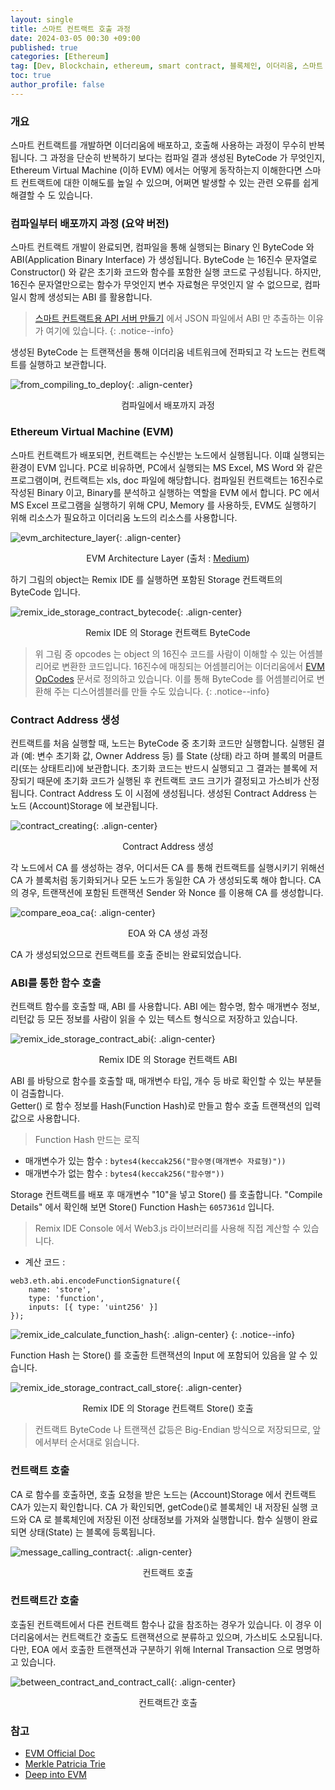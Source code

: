 ```yaml
---
layout: single
title: 스마트 컨트랙트 호출 과정
date: 2024-03-05 00:30 +09:00
published: true
categories: [Ethereum]
tag: [Dev, Blockchain, ethereum, smart contract, 블록체인, 이더리움, 스마트 컨트랙트, EVM, Ethereum Virtual Machine]
toc: true
author_profile: false
---
```


### 개요

스마트 컨트랙트를 개발하면 이더리움에 배포하고, 호출해 사용하는 과정이 무수히 반복됩니다. 
그 과정을 단순히 반복하기 보다는 컴파일 결과 생성된 ByteCode 가 무엇인지, Ethereum Virtual Machine (이하 EVM) 에서는 어떻게 동작하는지
이해한다면 스마트 컨트랙트에 대한 이해도를 높일 수 있으며, 어쩌면 발생할 수 있는 관련 오류를 쉽게 해결할 수 도 있습니다. 

### 컴파일부터 배포까지 과정 (요약 버전)

스마트 컨트랙트 개발이 완료되면, 컴파일을 통해 실행되는 Binary 인 ByteCode 와 ABI(Application Binary Interface) 가 생성됩니다. 
ByteCode 는 16진수 문자열로 Constructor() 와 같은 초기화 코드와 함수를 포함한 실행 코드로 구성됩니다. 
하지만, 16진수 문자열만으로는 함수가 무엇인지 변수 자료형은 무엇인지 알 수 없으므로, 컴파일시 함께 생성되는 ABI 를 활용합니다. 

> [스마트 컨트랙트용 API 서버 만들기](https://keitechnote.github.io/vdr/vdr-api-server/) 에서 JSON 파일에서 ABI 만 추출하는 이유가 여기에 있습니다.
{: .notice--info}

생성된 ByteCode 는 트랜잭션을 통해 이더리움 네트워크에 전파되고 각 노드는 컨트랙트를 실행하고 보관합니다. 

![from_compiling_to_deploy](/assets/images/2024-03-05-from-compiling-to-deploy.png){: .align-center}
<p style="text-align: center;">컴파일에서 배포까지 과정</p>

### Ethereum Virtual Machine (EVM)

스마트 컨트랙트가 배포되면, 컨트랙트는 수신받는 노드에서 실행됩니다. 이떄 실행되는 환경이 EVM 입니다.
PC로 비유하면, PC에서 실행되는 MS Excel, MS Word 와 같은 프로그램이며, 컨트랙트는 xls, doc 파일에 해당합니다. 
컴파일된 컨트랙트는 16진수로 작성된 Binary 이고, Binary를 분석하고 실행하는 역할을 EVM 에서 합니다. 
PC 에서 MS Excel 프로그램을 실행하기 위해 CPU, Memory 를 사용하듯, EVM도 실행하기 위해 리소스가 필요하고 이더리움 노드의 리소스를 사용합니다. 

![evm_architecture_layer](/assets/images/2024-03-05-evm-architecture-layer.png){: .align-center}
<p style="text-align: center;">EVM Architecture Layer
    (출처 : <a href="https://medium.com/@fabrisde167/getting-deep-into-evm-how-ethereum-works-backstage-ea70203e3124">Medium</a>)
</p>

하기 그림의 object는 Remix IDE 를 실행하면 포함된 Storage 컨트랙트의 ByteCode 입니다. 

![remix_ide_storage_contract_bytecode](/assets/images/2024-03-05-remix-ide-storage-contract-bytecode.png){: .align-center}
<p style="text-align: center;">Remix IDE 의 Storage 컨트랙트 ByteCode</p>

> 위 그림 중 opcodes 는 object 의 16진수 코드를 사람이 이해할 수 있는 어셈블리어로 변환한 코드입니다. 16진수에 매칭되는 어셈블리어는 이더리움에서 [EVM OpCodes](https://ethereum.org/ko/developers/docs/evm/opcodes/) 문서로 정의하고 있습니다. 이를 통해 ByteCode 를 어셈블리어로 변환해 주는 디스어셈블러를 만들 수도 있습니다.
{: .notice--info} 

### Contract Address 생성

컨트랙트를 처음 실행할 때, 노드는 ByteCode 중 초기화 코드만 실행합니다. 실행된 결과 (예: 변수 초기화 값, Owner Address 등) 를 State (상태) 라고 하며 블록의 머클트리(또는 상태트리)에 보관합니다. 
초기화 코드는 반드시 실행되고 그 결과는 블록에 저장되기 때문에 초기화 코드가 실행된 후 컨트랙트 코드 크기가 결정되고 가스비가 산정됩니다. 
Contract Address 도 이 시점에 생성됩니다. 생성된 Contract Address 는 노드 (Account)Storage 에 보관됩니다. 

![contract_creating](/assets/images/2024-03-05-contract-creating.png){: .align-center}
<p style="text-align: center;">Contract Address 생성</p>

각 노드에서 CA 를 생성하는 경우, 어디서든 CA 를 통해 컨트랙트를 실행시키기 위해선 CA 가 블록처럼 동기화되거나 모든 노드가 동일한 CA 가 생성되도록 해야 합니다. CA 의 경우, 트랜잭션에 포함된 트랜잭션 Sender 와 Nonce 를 이용해 CA 를 생성합니다. 

![compare_eoa_ca](/assets/images/2024-03-05-compare-eoa-ca.png){: .align-center}
<p style="text-align: center;">EOA 와 CA 생성 과정</p>

CA 가 생성되었으므로 컨트랙트를 호출 준비는 완료되었습니다. 

### ABI를 통한 함수 호출

컨트랙트 함수를 호출할 때, ABI 를 사용합니다. ABI 에는 함수명, 함수 매개변수 정보, 리턴값 등 모든 정보를 사람이 읽을 수 있는 텍스트 형식으로 저장하고 있습니다.  

![remix_ide_storage_contract_abi](/assets/images/2024-03-05-remix-ide-storage-contract-abi.png){: .align-center}
<p style="text-align: center;">Remix IDE 의 Storage 컨트랙트 ABI</p>

ABI 를 바탕으로 함수를 호출할 때, 매개변수 타입, 개수 등 바로 확인할 수 있는 부분들이 검출합니다.  
Getter() 로 함수 정보를 Hash(Function Hash)로 만들고 함수 호출 트랜잭션의 입력값으로 사용합니다. 

> Function Hash 만드는 로직
* 매개변수가 있는 함수 : `bytes4(keccak256("함수명(매개변수 자료형)"))`
* 매개변수가 없는 함수 : `bytes4(keccak256("함수명"))`

Storage 컨트랙트를 배포 후 매개변수 "10"을 넣고 Store() 를 호출합니다. 
"Compile Details" 에서 확인해 보면 Store() Function Hash는 `6057361d` 입니다. 

> Remix IDE Console 에서 Web3.js 라이브러리를 사용해 직접 계산할 수 있습니다.
- 계산 코드 : 
```
web3.eth.abi.encodeFunctionSignature({
    name: 'store',
    type: 'function',
    inputs: [{ type: 'uint256' }]
});
```
![remix_ide_calculate_function_hash](/assets/images/2024-03-05-remix-ide-calculate-function-hash.png){: .align-center}
{: .notice--info} 

Function Hash 는 Store() 를 호출한 트랜잭션의 Input 에 포함되어 있음을 알 수 있습니다. 

![remix_ide_storage_contract_call_store](/assets/images/2024-03-05-remix-ide-storage-contract-call-store.png){: .align-center}
<p style="text-align: center;">Remix IDE 의 Storage 컨트랙트 Store() 호출</p>

> 컨트랙트 ByteCode 나 트랜잭션 값등은 Big-Endian 방식으로 저장되므로, 앞에서부터 순서대로 읽습니다. 

### 컨트랙트 호출

CA 로 함수를 호출하면, 호출 요청을 받은 노드는 (Account)Storage 에서 컨트랙트 CA가 있는지 확인합니다. CA 가 확인되면, getCode()로 블록체인 내 저장된 실행 코드와 CA 로 블록체인에 저장된 이전 상태정보를 가져와 실행합니다. 
함수 실행이 완료되면 상태(State) 는 블록에 등록됩니다. 

![message_calling_contract](/assets/images/2024-03-05-message-calling-contract.png){: .align-center}
<p style="text-align: center;">컨트랙트 호출</p>

### 컨트랙트간 호출 

호출된 컨트랙트에서 다른 컨트랙트 함수나 값을 참조하는 경우가 있습니다. 이 경우 이더리움에서는 컨트랙트간 호출도 트랜잭션으로 분류하고 있으며, 가스비도 소모됩니다. 다만, EOA 에서 호출한 트랜잭션과 구분하기 위해 Internal Transaction 으로 명명하고 있습니다. 

![between_contract_and_contract_call](/assets/images/2024-03-05-between-contract-and-contract-call.png){: .align-center}
<p style="text-align: center;">컨트랙트간 호출</p>


### 참고
- [EVM Official Doc](https://ethereum.org/ko/developers/docs/evm/)
- [Merkle Patricia Trie](https://ethereum.org/ko/developers/docs/data-structures-and-encoding/patricia-merkle-trie/)
- [Deep into EVM](https://medium.com/@fabrisde167/getting-deep-into-evm-how-ethereum-works-backstage-ea70203e3124)